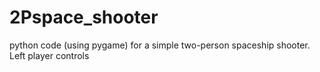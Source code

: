 # 2Pspace_shooter
python code (using pygame) for a simple two-person spaceship shooter. Left player controls
